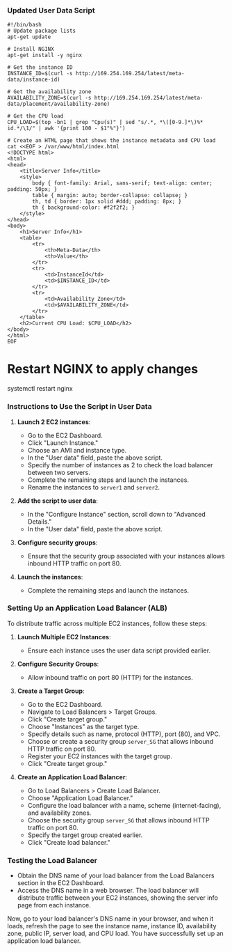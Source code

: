 ### Updated User Data Script

```
#!/bin/bash
# Update package lists
apt-get update

# Install NGINX
apt-get install -y nginx

# Get the instance ID
INSTANCE_ID=$(curl -s http://169.254.169.254/latest/meta-data/instance-id)

# Get the availability zone
AVAILABILITY_ZONE=$(curl -s http://169.254.169.254/latest/meta-data/placement/availability-zone)

# Get the CPU load
CPU_LOAD=$(top -bn1 | grep "Cpu(s)" | sed "s/.*, *\([0-9.]*\)%* id.*/\1/" | awk '{print 100 - $1"%"}')

# Create an HTML page that shows the instance metadata and CPU load
cat <<EOF > /var/www/html/index.html
<!DOCTYPE html>
<html>
<head>
    <title>Server Info</title>
    <style>
        body { font-family: Arial, sans-serif; text-align: center; padding: 50px; }
        table { margin: auto; border-collapse: collapse; }
        th, td { border: 1px solid #ddd; padding: 8px; }
        th { background-color: #f2f2f2; }
    </style>
</head>
<body>
    <h1>Server Info</h1>
    <table>
        <tr>
            <th>Meta-Data</th>
            <th>Value</th>
        </tr>
        <tr>
            <td>InstanceId</td>
            <td>$INSTANCE_ID</td>
        </tr>
        <tr>
            <td>Availability Zone</td>
            <td>$AVAILABILITY_ZONE</td>
        </tr>
    </table>
    <h2>Current CPU Load: $CPU_LOAD</h2>
</body>
</html>
EOF
```

# Restart NGINX to apply changes

systemctl restart nginx

### Instructions to Use the Script in User Data

1. **Launch 2 EC2 instances**:

   - Go to the EC2 Dashboard.
   - Click "Launch Instance."
   - Choose an AMI and instance type.
   - In the "User data" field, paste the above script.
   - Specify the number of instances as 2 to check the load balancer between two servers.
   - Complete the remaining steps and launch the instances.
   - Rename the instances to `server1` and `server2`.

2. **Add the script to user data**:

   - In the "Configure Instance" section, scroll down to "Advanced Details."
   - In the "User data" field, paste the above script.

3. **Configure security groups**:

   - Ensure that the security group associated with your instances allows inbound HTTP traffic on port 80.

4. **Launch the instances**:
   - Complete the remaining steps and launch the instances.

### Setting Up an Application Load Balancer (ALB)

To distribute traffic across multiple EC2 instances, follow these steps:

1. **Launch Multiple EC2 Instances**:

   - Ensure each instance uses the user data script provided earlier.

2. **Configure Security Groups**:

   - Allow inbound traffic on port 80 (HTTP) for the instances.

3. **Create a Target Group**:

   - Go to the EC2 Dashboard.
   - Navigate to Load Balancers > Target Groups.
   - Click "Create target group."
   - Choose "Instances" as the target type.
   - Specify details such as name, protocol (HTTP), port (80), and VPC.
   - Choose or create a security group `server_SG` that allows inbound HTTP traffic on port 80.
   - Register your EC2 instances with the target group.
   - Click "Create target group."

4. **Create an Application Load Balancer**:
   - Go to Load Balancers > Create Load Balancer.
   - Choose "Application Load Balancer."
   - Configure the load balancer with a name, scheme (internet-facing), and availability zones.
   - Choose the security group `server_SG` that allows inbound HTTP traffic on port 80.
   - Specify the target group created earlier.
   - Click "Create load balancer."

### Testing the Load Balancer

- Obtain the DNS name of your load balancer from the Load Balancers section in the EC2 Dashboard.
- Access the DNS name in a web browser. The load balancer will distribute traffic between your EC2 instances, showing the server info page from each instance.

Now, go to your load balancer's DNS name in your browser, and when it loads, refresh the page to see the instance name, instance ID, availability zone, public IP, server load, and CPU load. You have successfully set up an application load balancer.
